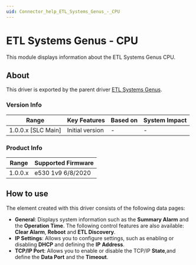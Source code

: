 ```yaml
---
uid: Connector_help_ETL_Systems_Genus_-_CPU
---
```


# ETL Systems Genus - CPU

This module displays information about the ETL Systems Genus CPU.

## About

This driver is exported by the parent driver [ETL Systems Genus](xref:Connector_help_ETL_Systems_Genus).

### Version Info

| **Range**            | **Key Features** | **Based on** | **System Impact** |
|----------------------|------------------|--------------|-------------------|
| 1.0.0.x \[SLC Main\] | Initial version  | \-           | \-                |

### Product Info

| **Range** | **Supported Firmware** |
|-----------|------------------------|
| 1.0.0.x   | e530 1v9 6/8/2020      |

## How to use

The element created with this driver consists of the following data pages:

- **General**: Displays system information such as the **Summary Alarm** and the **Operation Time**. The following control features are also available: **Clear Alarm**, **Reboot** and **ETL Discovery**.
- **IP Settings**: Allows you to configure settings, such as enabling or disabling **DHCP** and defining the **IP** **Address**.
- **TCP/IP Port**: Allows you to enable or disable the TCP/IP **State**,and define the **Data Port** and the **Timeout**.
